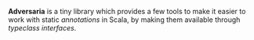 __Adversaria__ is a tiny library which provides a few tools to make it easier to work with static
_annotations_ in Scala, by making them available through _typeclass interfaces_.

